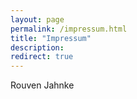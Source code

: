 ```yaml
---
layout: page
permalink: /impressum.html
title: "Impressum"
description: 
redirect: true
---
```


Rouven Jahnke
